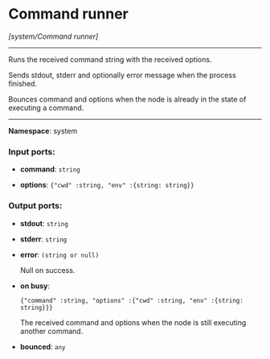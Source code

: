 # Command runner

_[system/Command runner]_

---

Runs the received command string with the received options.

Sends stdout, stderr and optionally error message when the process finished.

Bounces command and options when the node is already in the state of executing a command.

---

__Namespace__: system

### Input ports:

* __command__: ` string `


* __options__: ` {"cwd" :string, "env" :{string: string}} `

### Output ports:

* __stdout__: ` string `


* __stderr__: ` string `


* __error__: ` (string or null) `

    Null on success.


* __on busy__: 
    ```
    {"command" :string, "options" :{"cwd" :string, "env" :{string: string}}}
    ```

    The received command and options when the node is still executing another command.


* __bounced__: ` any `

